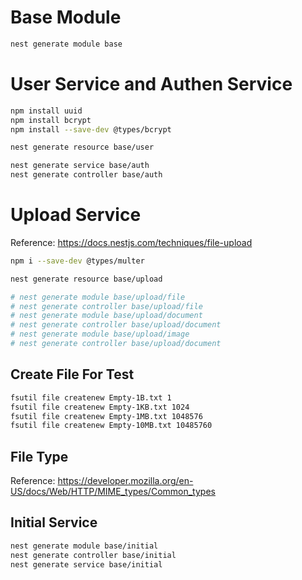 # Base Module
``` bash
nest generate module base
```

# User Service and Authen Service
``` bash
npm install uuid
npm install bcrypt
npm install --save-dev @types/bcrypt
```

``` bash
nest generate resource base/user
```

``` bash
nest generate service base/auth
nest generate controller base/auth
```

# Upload Service

Reference: https://docs.nestjs.com/techniques/file-upload
``` bash
npm i --save-dev @types/multer
```

``` bash
nest generate resource base/upload

# nest generate module base/upload/file
# nest generate controller base/upload/file
# nest generate module base/upload/document
# nest generate controller base/upload/document
# nest generate module base/upload/image
# nest generate controller base/upload/document
```

## Create File For Test
``` bash
fsutil file createnew Empty-1B.txt 1
fsutil file createnew Empty-1KB.txt 1024
fsutil file createnew Empty-1MB.txt 1048576
fsutil file createnew Empty-10MB.txt 10485760
```

## File Type
Reference: https://developer.mozilla.org/en-US/docs/Web/HTTP/MIME_types/Common_types

## Initial Service
``` bash
nest generate module base/initial
nest generate controller base/initial
nest generate service base/initial
```